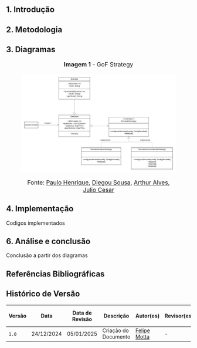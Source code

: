 ## <a>1. Introdução </a>



## <a>2. Metodologia </a>



## <a>3. Diagramas </a>

<center>

<figure markdown>
<font size="3"><p style="text-align: center"><b>Imagem 1</b> - GoF Strategy</p></font>

![Diagrama Strategy](../assets/GoFStrategyDiagram.jpg)

<font size="3"><p style="text-align: center">Fonte: [Paulo Henrique](https://github.com/paulomh), [Diegou Sousa](https://github.com/DiegoSousaLeite), [Arthur Alves](https://github.com/arthrok), [Julio Cesar](https://github.com/julio-dourado)</p></font>

</figure>

</center>

## <a>4. Implementação </a>

Codigos implementados

## <a>6. Análise e conclusão </a>

Conclusão a partir dos diagramas

## <a>Referências Bibliográficas</a>



## <a>Histórico de Versão</a>

| Versão | Data       | Data de Revisão          | Descrição            | Autor(es)                       | Revisor(es)                       | Detalhes da revisão        |
| ------ | ---------- | ------------------------ | -------------------- | ------------------------------- | --------------------------------- | -------------------------- |
| `1.0`| 24/12/2024 | 05/01/2025 | Criação do Documento | [Felipe Motta](https://github.com/M0tt1nh4) | - | - |